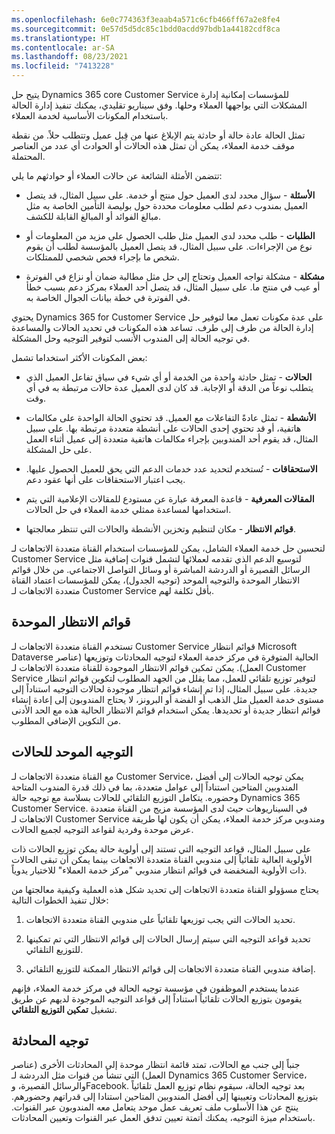 ```yaml
---
ms.openlocfilehash: 6e0c774363f3eaab4a571c6cfb466ff67a2e8fe4
ms.sourcegitcommit: 0e57d5d5dc85c1bdd0acdd97bdb1a44182cdf8ca
ms.translationtype: HT
ms.contentlocale: ar-SA
ms.lasthandoff: 08/23/2021
ms.locfileid: "7413228"
---
```

يتيح حل Dynamics 365 core Customer Service للمؤسسات إمكانية إدارة المشكلات التي يواجهها العملاء وحلها. وفق سيناريو تقليدي، يمكنك تنفيذ إدارة الحالة باستخدام المكونات الأساسية لخدمة العملاء.

تمثل الحالة عادة حالة أو حادثة يتم الإبلاغ عنها من قِبل عميل وتتطلب حلاً. من نقطة موقف خدمة العملاء، يمكن أن تمثل هذه الحالات أو الحوادث أي عدد من العناصر المحتملة.

تتضمن الأمثلة الشائعة عن حالات العملاء أو حوادثهم ما يلي:

-   **الأسئلة** - سؤال محدد لدى العميل حول منتج أو خدمة. على سبيل المثال، قد يتصل العميل بمندوب دعم لطلب معلومات محددة حول بوليصة التأمين الخاصة به مثل مبالغ الفوائد أو المبالغ القابلة للكشف.

-   **الطلبات** - طلب محدد لدى العميل مثل طلب الحصول على مزيد من المعلومات أو نوع من الإجراءات. على سبيل المثال، قد يتصل العميل بالمؤسسة لطلب أن يقوم شخص ما بإجراء فحص شخصي للممتلكات.

-   **مشكلة** - مشكلة تواجه العميل وتحتاج إلى حل مثل مطالبة ضمان أو نزاع في الفوترة أو عيب في منتج ما. على سبيل المثال، قد يتصل أحد العملاء بمركز دعم بسبب خطأ في الفوترة في خطة بيانات الجوال الخاصة به.

يحتوي Dynamics 365 for Customer Service على عدة مكونات تعمل معا لتوفير حل إدارة الحالة من طرف إلى طرف. تساعد هذه المكونات في تحديد الحالات والمساعدة في توجيه الحالة إلى المندوب الأنسب لتوفير التوجيه وحل المشكلة. 

بعض المكونات الأكثر استخداما تشمل:

-   **الحالات** - تمثل حادثة واحدة من الخدمة أو أي شيء في سياق تفاعل العميل الذي يتطلب نوعاً من الدقة أو الإجابة. قد كان لدى العميل عدة حالات مرتبطة به في أي وقت.

-   **الأنشطة** - تمثل عادةً التفاعلات مع العميل. قد تحتوي الحالة الواحدة على مكالمات هاتفية، أو قد تحتوي إحدى الحالات على أنشطة متعددة مرتبطة بها. على سبيل المثال، قد يقوم أحد المندوبين بإجراء مكالمات هاتفية متعددة إلى عميل أثناء العمل على حل المشكلة.

-   **الاستحقاقات** - تُستخدم لتحديد عدد خدمات الدعم التي يحق للعميل الحصول عليها. يجب اعتبار الاستحقاقات على أنها عقود دعم.

-   **المقالات المعرفية** - قاعدة المعرفة عبارة عن مستودع للمقالات الإعلامية التي يتم استخدامها لمساعدة ممثلي خدمة العملاء في حل الحالات.

-   **قوائم الانتظار** - مكان لتنظيم وتخزين الأنشطة والحالات التي تنتظر معالجتها.

لتحسين حل خدمة العملاء الشامل، يمكن للمؤسسات استخدام القناة متعددة الاتجاهات لـ Customer Service لتوسيع الدعم الذي تقدمه لعملائها لتشمل قنوات إضافية مثل الرسائل القصيرة أو الدردشة المباشرة أو وسائل التواصل الاجتماعي. من خلال قوائم الانتظار الموحدة والتوجيه الموحد (توجيه الجدول)، يمكن للمؤسسات اعتماد القناة متعددة الاتجاهات لـ Customer Service بأقل تكلفة لهم.

## <a name="unified-queues"></a>قوائم الانتظار الموحدة

تستخدم القناة متعددة الاتجاهات لـ Customer Service قوائم انتظار Microsoft Dataverse الحالية المتوفرة في مركز خدمة العملاء لتوجيه المحادثات وتوزيعها (عناصر العمل). يمكن تمكين قوائم الانتظار الموجودة للقناة متعددة الاتجاهات لـ Customer Service لتوفير توزيع تلقائي للعمل، مما يقلل من الجهد المطلوب لتكوين قوائم انتظار جديدة. على سبيل المثال، إذا تم إنشاء قوائم انتظار موجودة لحالات التوجيه استناداً إلى مستوى خدمة العميل مثل الذهب أو الفضة أو البرونز، لا يحتاج المندوبون إلى إعادة إنشاء قوائم انتظار جديدة أو تحديدها. يمكن استخدام قوائم الانتظار الحالية هذه مع الحد الأدنى من التكوين الإضافي المطلوب.

## <a name="unified-routing-for-cases"></a>التوجيه الموحد للحالات

مع القناة متعددة الاتجاهات لـ Customer Service، يمكن توجيه الحالات إلى أفضل المندوبين المتاحين استناداً إلى عوامل متعددة، بما في ذلك قدرة المندوب المتاحة وحضوره. يتكامل التوزيع التلقائي للحالات بسلاسة مع توجيه حالة Dynamics 365 Customer Service.
في السيناريوهات حيث لدى المؤسسة مزيج من القناة متعددة الاتجاهات لـ Customer Service ومندوبي مركز خدمة العملاء، يمكن أن يكون لها طريقة عرض موحدة وفردية لقواعد التوجيه لجميع الحالات.

على سبيل المثال، قواعد التوجيه التي تستند إلى أولوية حالة يمكن توزيع الحالات ذات الأولوية العالية تلقائياً إلى مندوبي القناة متعددة الاتجاهات بينما يمكن أن تبقى الحالات ذات الأولوية المنخفضة في قوائم انتظار مندوبي "مركز خدمة العملاء" للاختيار يدوياً.

يحتاج مسؤولو القناة متعددة الاتجاهات إلى تحديد شكل هذه العملية وكيفية معالجتها من خلال تنفيذ الخطوات التالية:

1.  تحديد الحالات التي يجب توزيعها تلقائياً على مندوبي القناة متعددة الاتجاهات.

1.  تحديد قواعد التوجيه التي سيتم إرسال الحالات إلى قوائم الانتظار التي تم تمكينها للتوزيع التلقائي.

1.  إضافة مندوبي القناة متعددة الاتجاهات إلى قوائم الانتظار الممكنة للتوزيع التلقائي.

عندما يستخدم الموظفون في مؤسسة توجيه الحالة في مركز خدمة العملاء، فإنهم يقومون بتوزيع الحالات تلقائياً استناداً إلى قواعد التوجيه الموجودة لديهم عن طريق تشغيل **تمكين التوزيع التلقائي**.

## <a name="conversation-routing"></a>توجيه المحادثة

جنباً إلى جنب مع الحالات، تمتد قائمة انتظار موحدة إلى المحادثات الأخرى (عناصر العمل) التي تنشأ من قنوات مثل الدردشة لـ Dynamics 365 Customer Service‬، والرسائل القصيرة، وFacebook. بعد توجيه الحالة، سيقوم نظام توزيع العمل تلقائياً بتوزيع المحادثات وتعيينها إلى أفضل المندوبين المتاحين استنادا إلى قدراتهم وحضورهم. ينتج عن هذا الأسلوب ملف تعريف عمل موحد يتعامل معه المندوبون عبر القنوات. باستخدام ميزة التوجيه، يمكنك أتمتة تعيين تدفق العمل عبر القنوات وتعيين المحادثات.
